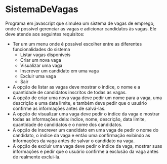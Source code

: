# SistemaDeVagas
Programa em javascript que simulea um sistema de vagas de emprego, onde é possível gerenciar as vagas e adicionar candidatos às vagas. Ele deve atende aos seguintes requisitos:

- Ter um um menu onde é possível escolher entre as diferentes funcionalidades do sistema
    - Listar vagas disponíveis
    - Criar um nova vaga
    - Visualizar uma vaga
    - Inscrever um candidato em uma vaga
    - Excluir uma vaga
    - Sair
- A opção de listar as vagas deve mostrar o índice, o nome e a quantidade de candidatos inscritos de todas as vagas.
- A opção de criar uma nova vaga deve pedir um nome para a vaga, uma descrição e uma data limite, e também deve pedir que o usuário confirme as informações antes de salvá-las.
- A opção de visualizar uma vaga deve pedir o índice da vaga e mostrar todas as informações dela: índice, nome, descrição, data limite, quantidade de candidatos e o nome dos candidatos.
- A opção de inscrever um candidato em uma vaga de pedir o nome do candidato, o índice da vaga e então uma confirmação exibindo as informações da vaga antes de salvar o candidato na vaga.
- A opção de excluir uma vaga deve pedir o índice da vaga, mostrar suas informações e pedir que o usuário confirme a exclusão da vaga antes de realmente exclui-la.
